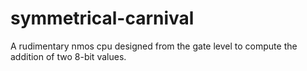 # symmetrical-carnival

A rudimentary nmos cpu designed from the gate level to compute the addition of two 8-bit values. 